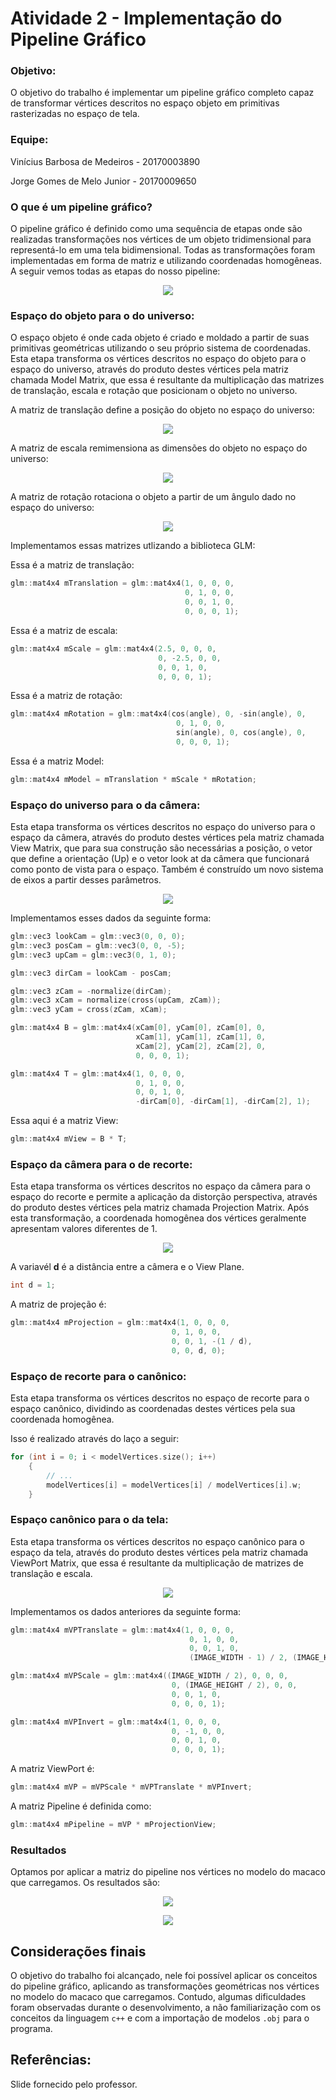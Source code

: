 # Atividade 2 - Implementação do Pipeline Gráfico

### Objetivo:

O objetivo do trabalho é implementar um pipeline gráfico completo capaz de transformar vértices descritos no espaço objeto em primitivas rasterizadas no espaço de tela.

### Equipe:

Vinícius Barbosa de Medeiros - 20170003890

Jorge Gomes de Melo Junior - 20170009650

### O que é um pipeline gráfico?

O pipeline gráfico é definido como uma sequência de etapas onde são realizadas transformações nos vértices de um objeto tridimensional para representá-lo em uma tela bidimensional. Todas as transformações foram implementadas em forma de matriz e utilizando coordenadas homogêneas. A seguir vemos todas as etapas do nosso pipeline:

<p align="center"> 
<img src="./assets/cgTexto.png" >
</p>

### Espaço do objeto para o do universo:

O espaço objeto é onde cada objeto é criado e moldado a partir de suas primitivas geométricas utilizando o seu próprio sistema de coordenadas. Esta etapa transforma os vértices descritos no espaço do objeto para o espaço do universo, através do produto destes vértices pela matriz chamada Model Matrix, que essa é resultante da multiplicação das matrizes de translação, escala e rotação que posicionam o objeto no universo.

A matriz de translação define a posição do objeto no espaço do universo:

<p align="center"> 
<img src="./assets/translacao.PNG" >
</p>

A matriz de escala remimensiona as dimensões do objeto no espaço do universo:

<p align="center"> 
<img src="./assets/escala.png" >
</p>

A matriz de rotação rotaciona o objeto a partir de um ângulo dado no espaço do universo:

<p align="center"> 
<img src="./assets/rotacao.png" >
</p>

Implementamos essas matrizes utlizando a biblioteca GLM:

Essa é a matriz de translação:

```c++
glm::mat4x4 mTranslation = glm::mat4x4(1, 0, 0, 0,
                                       0, 1, 0, 0,
                                       0, 0, 1, 0,
                                       0, 0, 0, 1);
```

Essa é a matriz de escala:

```c++
glm::mat4x4 mScale = glm::mat4x4(2.5, 0, 0, 0,
                                 0, -2.5, 0, 0,
                                 0, 0, 1, 0,
                                 0, 0, 0, 1);
```

Essa é a matriz de rotação:

```c++
glm::mat4x4 mRotation = glm::mat4x4(cos(angle), 0, -sin(angle), 0,
                                     0, 1, 0, 0,
                                     sin(angle), 0, cos(angle), 0,
                                     0, 0, 0, 1);
```

Essa é a matriz Model:

```c++
glm::mat4x4 mModel = mTranslation * mScale * mRotation;
```

### Espaço do universo para o da câmera:

Esta etapa transforma os vértices descritos no espaço do universo para o espaço da câmera, através do produto destes vértices pela matriz chamada View Matrix, que para sua construção são necessárias a posição, o vetor que define a orientação (Up) e o vetor look at da câmera que funcionará como ponto de vista para o espaço. Também é construído um novo sistema de eixos a partir desses parâmetros.

<p align="center"> 
<img src="./assets/universoCam.png" >
</p>

Implementamos esses dados da seguinte forma:

```c++
glm::vec3 lookCam = glm::vec3(0, 0, 0);
glm::vec3 posCam = glm::vec3(0, 0, -5);
glm::vec3 upCam = glm::vec3(0, 1, 0);

glm::vec3 dirCam = lookCam - posCam;

glm::vec3 zCam = -normalize(dirCam);
glm::vec3 xCam = normalize(cross(upCam, zCam));
glm::vec3 yCam = cross(zCam, xCam);

glm::mat4x4 B = glm::mat4x4(xCam[0], yCam[0], zCam[0], 0,
                            xCam[1], yCam[1], zCam[1], 0,
                            xCam[2], yCam[2], zCam[2], 0,
                            0, 0, 0, 1);

glm::mat4x4 T = glm::mat4x4(1, 0, 0, 0,
                            0, 1, 0, 0,
                            0, 0, 1, 0,
                            -dirCam[0], -dirCam[1], -dirCam[2], 1);
```

Essa aqui é a matriz View:

```c++
glm::mat4x4 mView = B * T;
```

### Espaço da câmera para o de recorte:

Esta etapa transforma os vértices descritos no espaço da câmera para o espaço do recorte e permite a aplicação da distorção perspectiva, através do produto destes vértices pela matriz chamada Projection Matrix. Após esta transformação, a coordenada homogênea dos vértices geralmente apresentam valores diferentes de 1.

<p align="center"> 
<img src="./assets/camRecorte.png" >
</p>

A variavél **d** é a distância entre a câmera e o View Plane.

```c++
int d = 1;
```

A matriz de projeção é:

```c++
glm::mat4x4 mProjection = glm::mat4x4(1, 0, 0, 0,
                                    0, 1, 0, 0,
                                    0, 0, 1, -(1 / d),
                                    0, 0, d, 0);
```

### Espaço de recorte para o canônico:

Esta etapa transforma os vértices descritos no espaço de recorte para o espaço canônico, dividindo as coordenadas destes vértices pela sua coordenada homogênea.

Isso é realizado através do laço a seguir:

```c++
for (int i = 0; i < modelVertices.size(); i++)
	{
        // ...
		modelVertices[i] = modelVertices[i] / modelVertices[i].w;
	}
```

### Espaço canônico para o da tela:

Esta etapa transforma os vértices descritos no espaço canônico para o espaço da tela, através do produto destes vértices pela matriz chamada ViewPort Matrix, que essa é resultante da multiplicação de matrizes de translação e escala.

<p align="center"> 
<img src="./assets/CanonicoTela.png" >
</p>

Implementamos os dados anteriores da seguinte forma:

```c++
glm::mat4x4 mVPTranslate = glm::mat4x4(1, 0, 0, 0,
                                        0, 1, 0, 0,
                                        0, 0, 1, 0,
                                        (IMAGE_WIDTH - 1) / 2, (IMAGE_HEIGHT - 1) / 2, 0, 1);

glm::mat4x4 mVPScale = glm::mat4x4((IMAGE_WIDTH / 2), 0, 0, 0,
                                    0, (IMAGE_HEIGHT / 2), 0, 0,
                                    0, 0, 1, 0,
                                    0, 0, 0, 1);

glm::mat4x4 mVPInvert = glm::mat4x4(1, 0, 0, 0,
                                    0, -1, 0, 0,
                                    0, 0, 1, 0,
                                    0, 0, 0, 1);

```

A matriz ViewPort é:

```c++
glm::mat4x4 mVP = mVPScale * mVPTranslate * mVPInvert;
```

A matriz Pipeline é definida como:

```c++
glm::mat4x4 mPipeline = mVP * mProjectionView;
```

### Resultados

Optamos por aplicar a matriz do pipeline nos vértices no modelo do macaco que carregamos. Os resultados são:

<p align="center"> 
<img src="./assets/macaco.png" >
</p>
<p align="center"> 
<img src="./assets/GIFMacaco.gif" >
</p>

## Considerações finais

O objetivo do trabalho foi alcançado, nele foi possível aplicar os conceitos do pipeline gráfico, aplicando as transformações geométricas nos vértices no modelo do macaco que carregamos. Contudo, algumas dificuldades foram observadas durante o desenvolvimento, a não familiarização com os conceitos da linguagem `c++` e com a importação de modelos `.obj` para o programa.

## Referências:

Slide fornecido pelo professor.
